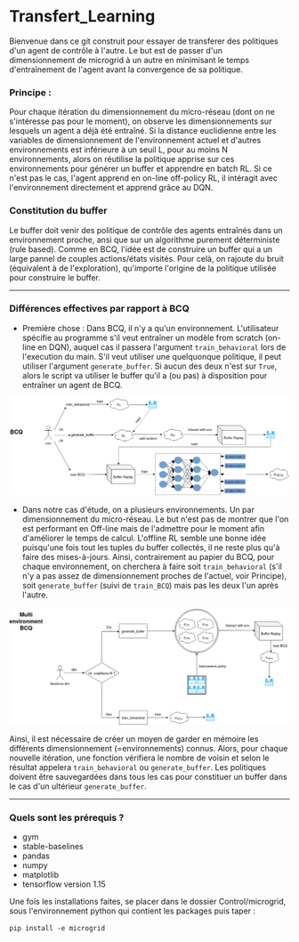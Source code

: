 # Transfert_Learning

Bienvenue dans ce git construit pour essayer de transferer des politiques d'un agent de contrôle à l'autre. Le but est de passer d'un dimensionnement de microgrid à un autre en minimisant le temps d'entraînement de l'agent avant la convergence de sa politique.

### Principe :

Pour chaque itération du dimensionnement du micro-réseau (dont on ne s'intéresse pas pour le moment), on observe les dimensionnements sur lesquels un agent a déjà été entraîné.
Si la distance euclidienne entre les variables de dimensionnement de l'environnement actuel et d'autres environnements est inférieure à un seuil L, pour au moins N environnements, alors on réutilise la politique apprise sur ces environnements pour générer un buffer
et apprendre en batch RL. Si ce n'est pas le cas, l'agent apprend en on-line off-policy RL, il intéragit avec l'environnement directement et apprend grâce au DQN.

### Constitution du buffer

Le buffer doit venir des politique de contrôle des agents entraînés dans un environnement proche, ansi que sur un algorithme purement déterministe (rule based). Comme en BCQ, l'idée est de construire un buffer qui a un large pannel de couples actions/états visités. Pour celà, on rajoute du bruit (équivalent à de l'exploration), qu'importe l'origine de la politique
utilisée pour construire le buffer.

***
### Différences effectives par rapport à BCQ

* Première chose : Dans BCQ, il n'y a qu'un environnement. L'utilisateur spécifie au programme s'il veut entraîner un modèle from scratch (on-line en DQN), auquel cas il passera l'argument `train_behavioral` lors de l'execution du main. S'il veut utiliser une quelquonque politique, il peut utiliser l'argument `generate_buffer`.
Si aucun des deux n'est sur `True`, alors le script va utiliser le buffer qu'il a (ou pas) à disposition pour entraîner un agent de BCQ.

![descriptif BCQ](Images/BCQmultienv.png)

* Dans notre cas d'étude, on a plusieurs environnements. Un par dimensionnement du micro-réseau. Le but n'est pas de montrer que l'on est performant en Off-line mais de l'admettre pour le moment afin d'améliorer le temps de calcul. L'offline RL semble une bonne idée puisqu'une fois tout les tuples du  buffer collectés, il ne reste plus qu'à faire des mises-à-jours.
Ainsi, contrairement au papier du BCQ, pour chaque environnement, on cherchera à faire soit `train_behavioral` (s'il n'y a pas assez de dimensionnement proches de l'actuel, voir Principe), soit `generate_buffer` (suivi de `train_BCQ`) mais pas les deux l'un après l'autre.


![descriptif BCQ](Images/BCQmultienv2.png)



Ainsi, il est nécessaire de créer un moyen de garder en mémoire les différents dimensionnement (=environnements) connus. Alors, pour chaque nouvelle itération, une fonction vérifiera le nombre de voisin et selon le résultat appelera `train_behavioral` ou `generate_buffer`. 
Les politiques doivent être sauvegardées dans tous les cas pour constituer un buffer dans le cas d'un ultérieur `generate_buffer`.
***
### Quels sont les prérequis ?

* gym
* stable-baselines
* pandas
* numpy
* matplotlib
* tensorflow version 1.15

Une fois les installations faites, se placer dans le dossier Control/microgrid, sous l'environnement python qui contient les packages puis taper : 
```
pip install -e microgrid
```
